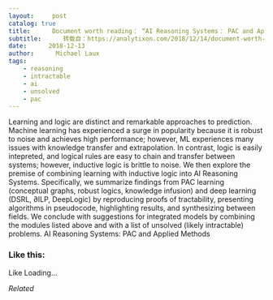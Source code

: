 ```yaml
---
layout:     post
catalog: true
title:      Document worth reading： “AI Reasoning Systems： PAC and Applied Methods”
subtitle:      转载自：https://analytixon.com/2018/12/14/document-worth-reading-ai-reasoning-systems-pac-and-applied-methods/
date:      2018-12-13
author:      Michael Laux
tags:
    - reasoning
    - intractable
    - ai
    - unsolved
    - pac
---
```


Learning and logic are distinct and remarkable approaches to prediction. Machine learning has experienced a surge in popularity because it is robust to noise and achieves high performance; however, ML experiences many issues with knowledge transfer and extrapolation. In contrast, logic is easily intepreted, and logical rules are easy to chain and transfer between systems; however, inductive logic is brittle to noise. We then explore the premise of combining learning with inductive logic into AI Reasoning Systems. Specifically, we summarize findings from PAC learning (conceptual graphs, robust logics, knowledge infusion) and deep learning (DSRL, $\partial$ILP, DeepLogic) by reproducing proofs of tractability, presenting algorithms in pseudocode, highlighting results, and synthesizing between fields. We conclude with suggestions for integrated models by combining the modules listed above and with a list of unsolved (likely intractable) problems. AI Reasoning Systems: PAC and Applied Methods





### Like this:

Like Loading...


*Related*

